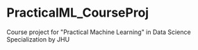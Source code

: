 # PracticalML_CourseProj
Course project for "Practical Machine Learning" in Data Science Specialization by JHU
